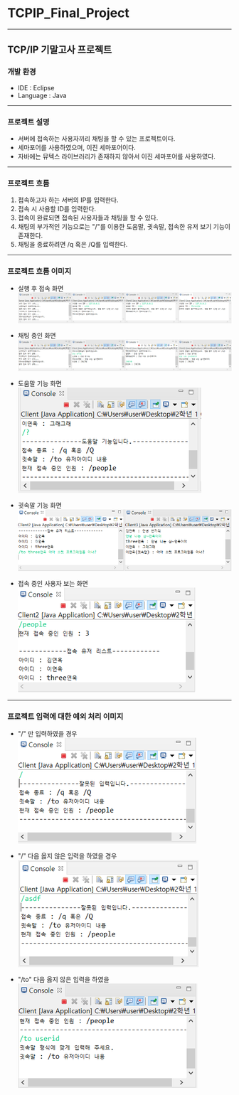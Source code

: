 # TCPIP_Final_Project

---

## TCP/IP 기말고사 프로젝트

### 개발 환경

- IDE : Eclipse
- Language : Java

---

### 프로젝트 설명

- 서버에 접속하는 사용자끼리 채팅을 할 수 있는 프로젝트이다.
- 세마포어를 사용하였으며, 이진 세마포어이다.
- 자바에는 뮤텍스 라이브러리가 존재하지 않아서 이진 세마포어를 사용하였다.

---

### 프로젝트 흐름

1. 접속하고자 하는 서버의 IP를 입력한다.
2. 접속 시 사용할 ID를 입력한다.
3. 접속이 완료되면 접속된 사용자들과 채팅을 할 수 있다.
4. 채팅의 부가적인 기능으로는 "/"를 이용한 도움말, 귓속말, 접속한 유저 보기 기능이 존재한다.
5. 채팅을 종료하려면 /q 혹은 /Q를 입력한다.

---

### 프로젝트 흐름 이미지

- 실행 후 접속 화면
<br><img src="./resultImg/1.PNG"></img>

- 채팅 중인 화면
<br><img src="./resultImg/2.PNG"></img>

- 도움말 기능 화면
<br><img src="./resultImg/help.PNG"></img>

- 귓속말 기능 화면
<br><img src="./resultImg/whisper.PNG"></img>

- 접속 중인 사용자 보는 화면
<br><img src="./resultImg/people.PNG"></img>

---

### 프로젝트 입력에 대한 예외 처리 이미지

- "/" 만 입력하였을 경우
<br><img src="./resultImg/incorrect1.png"></img>

- "/" 다음 옳지 않은 입력을 하였을 경우
<br><img src="./resultImg/incorrect2.png"></img>

- "/to" 다음 옳지 않은 입력을 하였을 
<br><img src="./resultImg/whisperIncorrect.png"></img>

